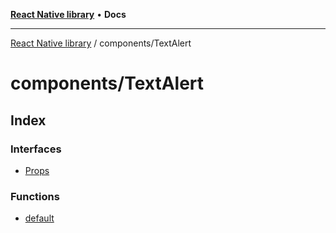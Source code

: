 [**React Native library**](../../index.md) • **Docs**

***

[React Native library](../../modules.md) / components/TextAlert

# components/TextAlert

## Index

### Interfaces

- [Props](interfaces/Props.md)

### Functions

- [default](functions/default.md)
